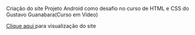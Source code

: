 Criação do site Projeto Android como desafio no curso de HTML e CSS do Gustavo Guanabara(Curso em Vídeo)

<a href="https://felipebduraes.github.io/projeto-android">Clique aqui </a> para visualização do site 